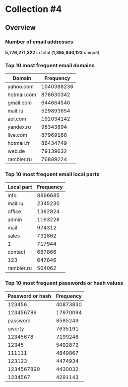 # Collection #4

## Overview

### Number of email addresses

**5,776,271,322** in total (**1,395,840,123** unique)

### Top 10 most frequent email domains

| Domain | Frequency |
| ------ | --------- |
|yahoo.com|1040388236|
|hotmail.com|878630342|
|gmail.com|644664540|
|mail.ru|529893654|
|aol.com|192034142|
|yandex.ru|98343894|
|live.com|87969168|
|hotmail.fr|86434749|
|web.de|79139632|
|rambler.ru|76889224|

### Top 10 most frequent email local parts

| Local part | Frequency |
| ---------- | --------- |
|info|8896685|
|mail.ru|2345230|
|office|1392824|
|admin|1193228|
|mail|974312|
|sales|731862|
|1|717944|
|contact|687866|
|123|647846|
|rambler.ru|564062|

### Top 10 most frequent passwords or hash values

| Password or hash | Frequency |
| ---------------- | --------- |
|123456|40873830|
|123456789|17970094|
|password|8585249|
|qwerty|7635191|
|12345678|7199248|
|12345|5492872|
|111111|4849867|
|123123|4474934|
|1234567890|4430032|
|1234567|4291143|


